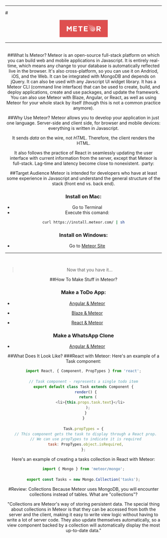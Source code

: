 
---


#<center><img src="meteor.png">

---

<br>
##What Is Meteor?
Meteor is an open-source full-stack platform on which you can build web and mobile applications in Javascript. It is entirely real-time, which means any change to your database is automatically reflected live in the browser. It's also cross-platform, so you can use it on Andriod, iOS, and the Web. It can be integrated with MongoDB and depends on jQuery. It can also be used with any Javscript UI widget library. It has a Meteor CLI (command line interface) that can be used to create, build, and deploy applications, create and use packages, and update the framework. You can also use Meteor with Blaze, Angular, or React, as well as using Meteor for your whole stack by itself (though this is not a common practice anymore).

##Why Use Meteor?
Meteor allows you to develop your application in just one language.
Server-side and client side, for browser and mobile devices: everything is written in Javascript.

It sends *data* on the wire, not *HTML*. Therefore, the client renders the HTML.

It also follows the practice of React in seamlessly updating the user interface with current information from the server, except that Meteor is full-stack. Lag-time and latency become close to nonexistent. :party:


##Target Audience
Meteor is intended for developers who have at least some experience in Javascript and understand the general structure of the stack (front end vs. back end).


### Install on Mac: 
- Go to Terminal 
- Execute this comand:

``` bash
curl https://install.meteor.com/ | sh
```

### Install on Windows:
- Go to [Meteor Site](https://install.meteor.com/windows)

----
<br>

>Now that you have it... 

##How To Make Stuff in Meteor?

### Make a ToDo App: 
- [Angular & Meteor](https://www.meteor.com/tutorials/angular/creating-an-app)

- [Blaze & Meteor](https://www.meteor.com/tutorials/blaze/creating-an-app)

- [React & Meteor](https://www.meteor.com/tutorials/react/creating-an-app)

### Make a WhatsApp Clone
- [Angular & Meteor](https://angular-meteor.com/tutorials/whatsapp/meteor/bootstrapping)

##What Does It Look Like?
###React with Meteor:
Here's an example of a Task component:

```javascript
import React, { Component, PropTypes } from 'react';
 
// Task component - represents a single todo item
export default class Task extends Component {
  render() {
    return (
      <li>{this.props.task.text}</li>
    );
  }
}
 
Task.propTypes = {
  // This component gets the task to display through a React prop.
  // We can use propTypes to indicate it is required
  task: PropTypes.object.isRequired,
};
```
Here's an example of creating a tasks collection in React with Meteor:

```javascript
import { Mongo } from 'meteor/mongo';
 
export const Tasks = new Mongo.Collection('tasks');
```
#Review: Collections
Because Meteor uses MongoDB, you will encounter collections instead of tables. What are "collections"?

"Collections are Meteor's way of storing persistent data. The special thing about collections in Meteor is that they can be accessed from both the server and the client, making it easy to write view logic without having to write a lot of server code. They also update themselves automatically, so a view component backed by a collection will automatically display the most up-to-date data."
